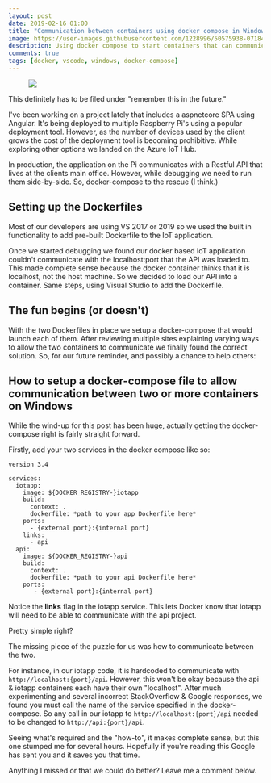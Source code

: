 ```yaml
---
layout: post
date: 2019-02-16 01:00
title: "Communication between containers using docker compose in Windows"
image: https://user-images.githubusercontent.com/1228996/50575938-07184a80-0dcd-11e9-998f-59865d568263.png
description: Using docker compose to start containers that can communicate with one another in Windows
comments: true
tags: [docker, vscode, windows, docker-compose]
---
```


<figure>
  <img src="https://user-images.githubusercontent.com/1228996/52905302-082afd00-31fe-11e9-9f0d-e1e02f2e58e9.png">
</figure>

This definitely has to be filed under "remember this in the future."  

I've been working on a project lately that includes a aspnetcore SPA using Angular.  It's being deployed to multiple Raspberry Pi's using a popular deployment tool.   However, as the number of devices used by the client grows the cost of the deployment tool is becoming prohibitive.  While exploring other options we landed on the Azure IoT Hub. 

In production, the application on the Pi communicates with a Restful API that lives at the clients main office.  However, while debugging we need to run them side-by-side.  So, docker-compose to the rescue (I think.)

## Setting up the Dockerfiles

Most of our developers are using VS 2017 or 2019 so we used the built in functionality to add pre-built Dockerfile to the IoT application.

Once we started debugging we found our docker based IoT application couldn't communicate with the localhost:port that the API was loaded to.  This made complete sense because the docker container thinks that it is localhost, not the host machine.  So we decided to load our API into a container.  Same steps, using Visual Studio to add the Dockerfile.

## The fun begins (or doesn't)

With the two Dockerfiles in place we setup a docker-compose that would launch each of them.  After reviewing multiple sites explaining varying ways to allow the two containers to communicate we finally found the correct solution.  So, for our future reminder, and possibly a chance to help others:

## How to setup a docker-compose file to allow communication between two or more containers on Windows

While the wind-up for this post has been huge, actually getting the docker-compose right is fairly straight forward.

Firstly, add your two services in the docker compose like so:

``` YML
version 3.4

services:
  iotapp:
    image: ${DOCKER_REGISTRY-}iotapp
    build:
      context: .
      dockerfile: *path to your app Dockerfile here*
    ports:
      - {external port}:{internal port}
    links:
      - api
  api:
    image: ${DOCKER_REGISTRY-}api
    build:
      context: .
      dockerfile: *path to your api Dockerfile here*
    ports:
       - {external port}:{internal port}
```

Notice the **links** flag in the iotapp service.  This lets Docker know that iotapp will need to be able to communicate with the api project.

Pretty simple right?

The missing piece of the puzzle for us was how to communicate between the two. 

For instance, in our iotapp code, it is hardcoded to communicate with `http://localhost:{port}/api`.  However, this won't be okay because the api & iotapp containers each have their own "localhost".  After much experimenting and several incorrect StackOverflow &amp; Google responses, we found you must call the name of the service specified in the docker-compose.  So any call in our iotapp to `http://localhost:{port}/api` needed to be changed to `http://api:{port}/api`.

Seeing what's required and the "how-to", it makes complete sense, but this one stumped me for several hours.  Hopefully if you're reading this Google has sent you and it saves you that time.

Anything I missed or that we could do better?  Leave me a comment below.